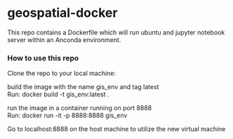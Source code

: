 # geospatial-docker

This repo contains a Dockerfile which will run ubuntu and jupyter notebook server within an Anconda environment.

### How to use this repo

Clone the repo to your local machine:  

build the image with the name gis_env and tag latest  
Run: docker build -t gis_env:latest .  
  
run the image in a container running on port 8888  
Run: docker run -it -p 8888:8888 gis_env  

Go to localhost:8888 on the host machine to utilize the new virtual machine
